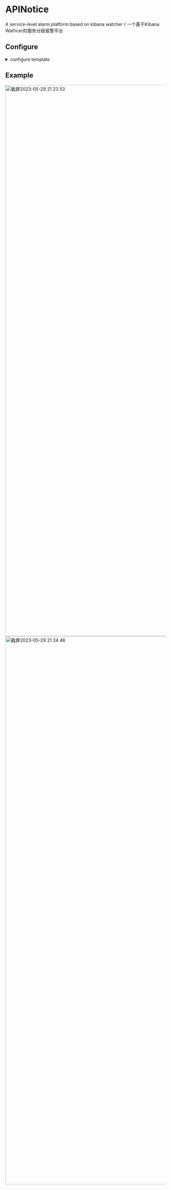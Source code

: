 # APINotice
A service-level alarm platform based on kibana watcher / 一个基于Kibana Wathcer的服务分级报警平台

## Configure
<details>

<summary>configure template</summary>

```json
{
  "trigger": {
    "schedule": {
      "interval": "1m"
    }
  },
  "input": {
    "search": {
      "request": {
        "search_type": "query_then_fetch",
        "indices": [
          "<log-yourbusiness-{now/d}>"
        ],
        "rest_total_hits_as_int": true,
        "body": {
          "query": {
            "bool": {
              "must": [],
              "filter": [
                {
                  "bool": {
                    "should": [
                      {
                        "match": {
                          "level": "FATAL"
                        }
                      }
                    ],
                    "minimum_should_match": 1
                  }
                },
                {
                  "match_phrase": {
                    "level": "FATAL"
                  }
                },
                {
                  "range": {
                    "@timestamp": {
                      "gte": "now-1m"
                    }
                  }
                }
              ],
              "should": [],
              "must_not": []
            }
          }
        }
      }
    }
  },
  "condition": {
    "compare": {
      "ctx.payload.hits.total": {
        "gte": 1
      }
    }
  },
  "actions": {
    "my_webhook": {
      "webhook": {
        "scheme": "http",
        "host": "webhook.yousite.com",
        "port": 80,
        "method": "post",
        "path": "/alerts/trigger/",
        "headers": {
          "Content-Type": "application/json"
        },
        "body": "{\"status\":\"alert\",\"labels\":{\"alertname\":\"business-watcher-level\"},\"annotations\":{\"summary\":\"【业务服务S级报警】{{ctx.payload.hits.hits.0._source.service_id}} ({{ctx.payload.hits.hits.0._source.uri}}) 一分钟 {{ctx.payload.hits.total}} 条\",\"description\":\"[{{ctx.payload.hits.hits.0._source.service_id}}] 一分钟内产生 {{ctx.payload.hits.total}}  条错误日志 , human_time: {{ctx.payload.hits.hits.0._source.human_time}} , traceid: {{ctx.payload.hits.hits.0._source.traceid}} , service_id: {{ctx.payload.hits.hits.0._source.service_id}} , message: {{ctx.payload.hits.hits.0._source.message}}\",\"detail_url\":\"\"}}"
      }
    }
  }
}
```

</details>

## Example

<img width="1726" alt="截屏2023-05-29 21 23 53" src="https://github.com/WGrape/runview/assets/35942268/673ad66f-a74e-44c3-98a2-dd8d00260cb7">

<img width="1717" alt="截屏2023-05-29 21 24 46" src="https://github.com/WGrape/runview/assets/35942268/034b26df-c29e-44a2-bc60-f1ab64bcc277">
